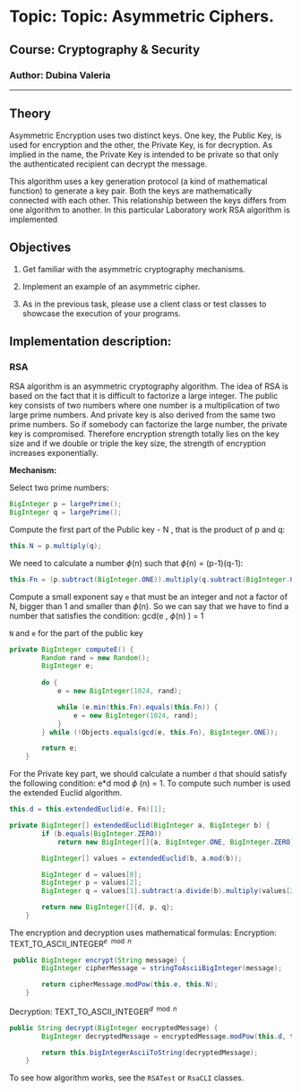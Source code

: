 # Topic: Topic: Asymmetric Ciphers.

## Course: Cryptography & Security

### Author: Dubina Valeria

----

## Theory

Asymmetric Encryption uses two distinct keys. One key, the Public Key, is used 
for encryption and the other, the Private Key, is for decryption. As implied in the name, the 
Private Key is intended to be private so that only the authenticated recipient can decrypt the
message.

This algorithm uses a key generation protocol (a kind of mathematical function) to generate a
key pair. Both the keys are mathematically connected with each other. This relationship between
the keys differs from one algorithm to another. In this particular Laboratory work RSA algorithm 
is implemented

## Objectives

1. Get familiar with the asymmetric cryptography mechanisms.

2. Implement an example of an asymmetric cipher.

3. As in the previous task, please use a client class or test classes to showcase the execution of your programs.

## Implementation description:

### RSA

RSA algorithm is an asymmetric cryptography algorithm. The idea of RSA is based on the fact 
that it is difficult to factorize a large integer. The public key consists of two numbers 
where one number is a multiplication of two large prime numbers. And private key is also 
derived from the same two prime numbers. So if somebody can factorize the large number, 
the private key is compromised. Therefore encryption strength totally lies on the key size 
and if we double or triple the key size, the strength of encryption increases exponentially.

**Mechanism:**

Select two prime numbers:
```java
BigInteger p = largePrime();
BigInteger q = largePrime();
```
Compute the first part of the Public key - N , that is the product of p and q:
```java
this.N = p.multiply(q);
``` 
We need to calculate a number $\phi$(n) such that $\phi$(n)  = (p-1)(q-1):
```java
this.Fn = (p.subtract(BigInteger.ONE)).multiply(q.subtract(BigInteger.ONE));
```

Compute a small exponent say `e` that must be an integer and not a factor of N, 
bigger than 1 and smaller than $\phi$(n). So we can say that we have to find a number that satisfies the condition:
gcd(e , $\phi$(n) ) = 1

`N` and `e` for the part of the public key
```java
private BigInteger computeE() {
        Random rand = new Random();
        BigInteger e;
        
        do {
            e = new BigInteger(1024, rand);

            while (e.min(this.Fn).equals(this.Fn)) {
                e = new BigInteger(1024, rand);
            }
        } while (!Objects.equals(gcd(e, this.Fn), BigInteger.ONE));

        return e;
    }
```

For the Private key part, we should calculate a number `d` that should satisfy the following
condition: e*d mod $\phi$ (n) = 1. To compute such number is used the extended Euclid algorithm.

```java
this.d = this.extendedEuclid(e, Fn)[1];

private BigInteger[] extendedEuclid(BigInteger a, BigInteger b) {
        if (b.equals(BigInteger.ZERO))
            return new BigInteger[]{a, BigInteger.ONE, BigInteger.ZERO};

        BigInteger[] values = extendedEuclid(b, a.mod(b));

        BigInteger d = values[0];
        BigInteger p = values[2];
        BigInteger q = values[1].subtract(a.divide(b).multiply(values[2]));

        return new BigInteger[]{d, p, q};
    }
```

The encryption and decryption uses mathematical formulas:
Encryption: TEXT_TO_ASCII_INTEGER$^{e \mod n}$
```java
 public BigInteger encrypt(String message) {
        BigInteger cipherMessage = stringToAsciiBigInteger(message);

        return cipherMessage.modPow(this.e, this.N);
    }
```
Decryption: TEXT_TO_ASCII_INTEGER$^{d \mod n}$
```java
public String decrypt(BigInteger encryptedMessage) {
        BigInteger decryptedMessage = encryptedMessage.modPow(this.d, this.N);

        return this.bigIntegerAsciiToString(decryptedMessage);
    }
```

To see how algorithm works, see the `RSATest` or `RsaCLI` classes.